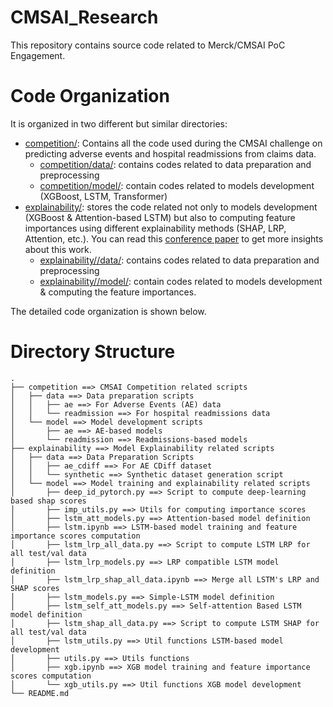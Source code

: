 # CMSAI_Research
This repository contains source code related to Merck/CMSAI PoC Engagement.

# Code Organization
It is organized in two different but similar directories:
* [competition/](competition/): Contains all the code used during the CMSAI challenge on predicting adverse events and hospital readmissions from claims data. 
    * [competition/data/](competition/data/): contains codes related to data preparation and preprocessing
    * [competition/model/](competition/model/): contain codes related to models development (XGBoost, LSTM, Transformer)
* [explainability/](explainability/): stores the code related not only to models development (XGBoost & Attention-based LSTM) but also to computing feature importances using different explainability methods (SHAP, LRP, Attention, etc.). You can read this [conference paper](link/here/) to get more insights about this work.
    * [explainability//data/](explainability//data/): contains codes related to data preparation and preprocessing
    * [explainability//model/](explainability//model/): contain codes related to models development & computing the feature importances.

The detailed code organization is shown below.

# Directory Structure
```
.
├── competition ==> CMSAI Competition related scripts
│   ├── data ==> Data preparation scripts
│   │   ├── ae ==> For Adverse Events (AE) data
│   │   └── readmission ==> For hospital readmissions data
│   └── model ==> Model development scripts
│       ├── ae ==> AE-based models
│       └── readmission ==> Readmissions-based models
├── explainability ==> Model Explainability related scripts
│   ├── data ==> Data Preparation Scripts
│   │   ├── ae_cdiff ==> For AE CDiff dataset
│   │   └── synthetic ==> Synthetic dataset generation script
│   └── model ==> Model training and explainability related scripts
│       ├── deep_id_pytorch.py ==> Script to compute deep-learning based shap scores
│       ├── imp_utils.py ==> Utils for computing importance scores
│       ├── lstm_att_models.py ==> Attention-based model definition
│       ├── lstm.ipynb ==> LSTM-based model training and feature importance scores computation
│       ├── lstm_lrp_all_data.py ==> Script to compute LSTM LRP for all test/val data
│       ├── lstm_lrp_models.py ==> LRP compatible LSTM model definition
│       ├── lstm_lrp_shap_all_data.ipynb ==> Merge all LSTM's LRP and SHAP scores
│       ├── lstm_models.py ==> Simple-LSTM model definition
│       ├── lstm_self_att_models.py ==> Self-attention Based LSTM model definition
│       ├── lstm_shap_all_data.py ==> Script to compute LSTM SHAP for all test/val data
│       ├── lstm_utils.py ==> Util functions LSTM-based model development
│       ├── utils.py ==> Utils functions
│       ├── xgb.ipynb ==> XGB model training and feature importance scores computation
│       └── xgb_utils.py ==> Util functions XGB model development
└── README.md
```